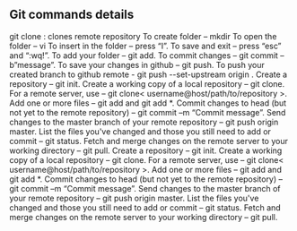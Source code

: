 ## Git commands details
git clone : clones remote repository
To create folder – mkdir <foldername>
To open the folder – vi <foldername>
To insert in the folder – press “I”.
To save and exit – press “esc” and “:wq!”.
To add your folder – git add.
To commit changes – git commit –b”message”.
To save your changes in github – git push.
To push your created branch to github remote - git push --set-upstream origin <branchname>.
Create a repository – git init.
Create a working copy of a local repository – git clone.
For a remote server, use – git clone< username@host/path/to/repository >.
Add one or more files – git add <file name> and git add *.
Commit changes to head (but not yet to the remote repository) – git commit –m “Commit message”.
Send changes to the master branch of your remote repository – git push origin master.
List the files you've changed and those you still need to add or commit – git status.
Fetch and merge changes on the remote server to your working directory – git pull.
Create a repository – git init.
Create a working copy of a local repository – git clone.
For a remote server, use – git clone< username@host/path/to/repository >.
Add one or more files – git add <file name> and git add *.
Commit changes to head (but not yet to the remote repository) – git commit –m “Commit message”.
Send changes to the master branch of your remote repository – git push origin master.
List the files you've changed and those you still need to add or commit – git status.
Fetch and merge changes on the remote server to your working directory – git pull.
